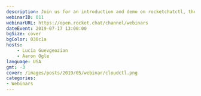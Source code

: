 ```yaml
---
description: Join us for an introduction and demo on rocketchatctl, the new tool to easily install RocketChat server on supported Linux distributions. rocketchatctl handles dependency installation and configuration, and optionally installs a loadbalancer/proxy with auto SSL provided by Let's Encrypt.
webinarID: 011
webinarURL: https://open.rocket.chat/channel/webinars
dateEvent: 2019-07-17 13:00:00
bgSize: cover
bgColor: 030c1a
hosts:
    - Lucia Guevgeozian
    - Aaron Ogle
language: USA
gmt: -3
cover: /images/posts/2019/05/webinar/cloudctl.png
categories:
- Webinars
---
```

